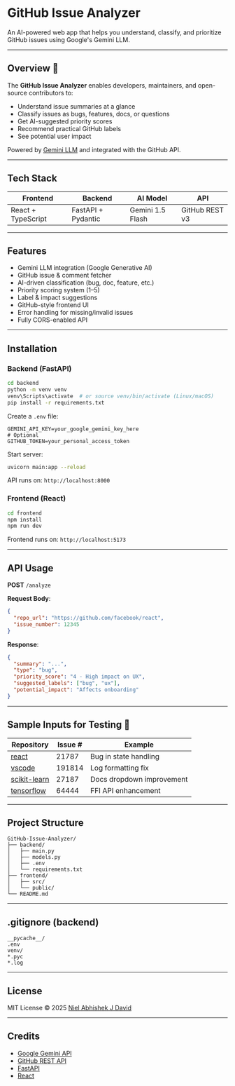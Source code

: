 # GitHub Issue Analyzer

An AI-powered web app that helps you understand, classify, and prioritize GitHub issues using Google's Gemini LLM.



---

## Overview 🚀

The **GitHub Issue Analyzer** enables developers, maintainers, and open-source contributors to:

- Understand issue summaries at a glance  
- Classify issues as bugs, features, docs, or questions  
- Get AI-suggested priority scores  
- Recommend practical GitHub labels  
- See potential user impact  

Powered by [Gemini LLM](https://ai.google.dev/) and integrated with the GitHub API.

---

## Tech Stack

| Frontend  | Backend   | AI Model  | API |
|-----------|-----------|-----------|-----|
| React + TypeScript | FastAPI + Pydantic | Gemini 1.5 Flash | GitHub REST v3 |

---

## Features

- Gemini LLM integration (Google Generative AI)
- GitHub issue & comment fetcher
- AI-driven classification (bug, doc, feature, etc.)
- Priority scoring system (1–5)
- Label & impact suggestions
- GitHub-style frontend UI
- Error handling for missing/invalid issues
- Fully CORS-enabled API

---

## Installation

### Backend (FastAPI)

```bash
cd backend
python -m venv venv
venv\Scripts\activate  # or source venv/bin/activate (Linux/macOS)
pip install -r requirements.txt
```

Create a `.env` file:

```env
GEMINI_API_KEY=your_google_gemini_key_here
# Optional
GITHUB_TOKEN=your_personal_access_token
```

Start server:

```bash
uvicorn main:app --reload
```

API runs on: `http://localhost:8000`

### Frontend (React)

```bash
cd frontend
npm install
npm run dev
```

Frontend runs on: `http://localhost:5173`

---

## API Usage

**POST** `/analyze`

**Request Body**:

```json
{
  "repo_url": "https://github.com/facebook/react",
  "issue_number": 12345
}
```

**Response**:

```json
{
  "summary": "...",
  "type": "bug",
  "priority_score": "4 - High impact on UX",
  "suggested_labels": ["bug", "ux"],
  "potential_impact": "Affects onboarding"
}
```

---

## Sample Inputs for Testing 🧪

| Repository | Issue # | Example |
|------------|---------|---------|
| [react](https://github.com/facebook/react) | 21787 | Bug in state handling |
| [vscode](https://github.com/microsoft/vscode) | 191814 | Log formatting fix |
| [scikit-learn](https://github.com/scikit-learn/scikit-learn) | 27187 | Docs dropdown improvement |
| [tensorflow](https://github.com/tensorflow/tensorflow) | 64444 | FFI API enhancement |

---

## Project Structure

```
GitHub-Issue-Analyzer/
├── backend/
│   ├── main.py
│   ├── models.py
│   ├── .env
│   └── requirements.txt
├── frontend/
│   ├── src/
│   └── public/
└── README.md
```

---

## .gitignore (backend)

```
__pycache__/
.env
venv/
*.pyc
*.log
```

---

## License

MIT License © 2025 [Niel Abhishek J David](https://github.com/Nieldave)

---

## Credits

- [Google Gemini API](https://ai.google.dev/)
- [GitHub REST API](https://docs.github.com/en/rest)
- [FastAPI](https://fastapi.tiangolo.com/)
- [React](https://react.dev/)
